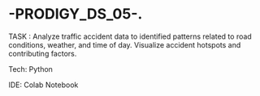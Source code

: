 # -PRODIGY_DS_05-.

TASK : Analyze traffic accident data to identified patterns related to road conditions, weather, and time of day. Visualize accident hotspots and contributing factors.

Tech: Python

IDE: Colab Notebook
